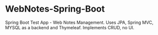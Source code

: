 # WebNotes-Spring-Boot
Spring Boot Test App - Web Notes Management. Uses JPA, Spring MVC, MYSQL as a backend and Thymeleaf. Implements CRUD, no UI.

